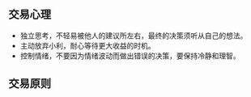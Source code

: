 ## 交易心理
- 独立思考，不轻易被他人的建议所左右，最终的决策须听从自己的想法。
- 主动放弃小利，耐心等待更大收益的时机。
- 控制情绪，不要因为情绪波动而做出错误的决策，要保持冷静和理智。

## 交易原则

